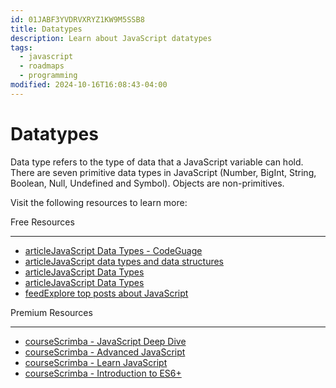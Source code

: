 ```yaml
---
id: 01JABF3YVDRVXRYZ1KW9M5SSB8
title: Datatypes
description: Learn about JavaScript datatypes
tags:
  - javascript
  - roadmaps
  - programming
modified: 2024-10-16T16:08:43-04:00
---
```

# Datatypes

Data type refers to the type of data that a JavaScript variable can hold. There are seven primitive data types in JavaScript (Number, BigInt, String, Boolean, Null, Undefined and Symbol). Objects are non-primitives.

Visit the following resources to learn more:

Free Resources

---

- [articleJavaScript Data Types - CodeGuage](https://www.codeguage.com/courses/js/data-types)
- [articleJavaScript data types and data structures](https://developer.mozilla.org/en-US/docs/Web/JavaScript/Data_structures)
- [articleJavaScript Data Types](https://www.w3schools.com/js/js_datatypes.asp)
- [articleJavaScript Data Types](https://javascript.info/types)
- [feedExplore top posts about JavaScript](https://app.daily.dev/tags/javascript?ref=roadmapsh)

Premium Resources

---

- [courseScrimba - JavaScript Deep Dive](https://v2.scrimba.com/javascript-deep-dive-c0a?via=roadmap)
- [courseScrimba - Advanced JavaScript](https://v2.scrimba.com/advanced-javascript-c03kpi3kss?via=roadmap)
- [courseScrimba - Learn JavaScript](https://v2.scrimba.com/learn-javascript-c0v?via=roadmap)
- [courseScrimba - Introduction to ES6+](https://v2.scrimba.com/introduction-to-es6-c0t?via=roadmap)